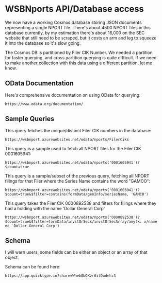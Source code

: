 # WSBNports API/Database access

We now have a working Cosmos database storing JSON documents representing a single NPORT file. There's about 4500 NPORT files in this database currently, by my estimation there's about 16,000 on the SEC website that still need to be scraped, but it costs an arm and leg to squeeze it into the database so it's slow going. 

The Cosmos DB is partitioned by Filer CIK Number. We needed a partition for faster querying, and cross partition querying is quite difficult. If we need to make another collection with this data using a different partition, let me know. 

## OData Documentation
Here's comprehensive documentation on using OData for querying: 

`https://www.odata.org/documentation/`

## Sample Queries

This query fetches the unique/distinct Filer CIK numbers in the database: 

`https://wsbnport.azurewebsites.net/odata/nports/FilerCiks`

This query is a sample used to fetch all NPORT files for the Filer CIK 0001605941:

`https://wsbnport.azurewebsites.net/odata/nports('0001605941')?$count=true`

This query is a sample/subset of the previous query, fetching all NPORT filings for that Filer where the Series Name contains the word "GAMCO": 

`https://wsbnport.azurewebsites.net/odata/nports('0001605941')?$count=true&$filter=contains(formData/genInfo/seriesName, 'GAMCO')`

This query takes the Filer CIK 0000892538 and filters for filings where they had a holding with the name 'Dollar General Corp'

`https://wsbnport.azurewebsites.net/odata/nports('0000892538')?$count=true&$filter=formData/invstOrSecs/invstOrSecArray/any(x: x/name eq 'Dollar General Corp')`

## Schema

I will warn users; some fields can be either an object or an array of that object. 

Schema can be found here:

`https://app.quicktype.io?share=WhebQbQXzr0itDwdehz3`


